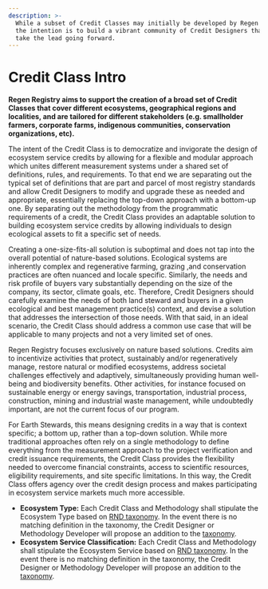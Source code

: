 ```yaml
---
description: >-
  While a subset of Credit Classes may initially be developed by Regen Registry,
  the intention is to build a vibrant community of Credit Designers that will
  take the lead going forward.
---
```


# Credit Class Intro

**Regen Registry aims to support the creation of a broad set of Credit Classes that cover different ecosystems, geographical regions and localities, and are tailored for different stakeholders (e.g. smallholder farmers, corporate farms, indigenous communities, conservation organizations, etc).**

The intent of the Credit Class is to democratize and invigorate the design of ecosystem service credits by allowing for a flexible and modular approach which unites different measurement systems under a shared set of definitions, rules, and requirements. To that end we are separating out the typical set of definitions that are part and parcel of most registry standards and allow Credit Designers to modify and upgrade these as needed and appropriate, essentially replacing the top-down approach with a bottom-up one.  By separating out the methodology from the programmatic requirements of a credit, the Credit Class provides an adaptable solution to building ecosystem service credits by allowing individuals to design ecological assets to fit a specific set of needs.

Creating a one-size-fits-all solution is suboptimal and does not tap into the overall potential of nature-based solutions. Ecological systems are inherently complex and regenerative farming, grazing ,and conservation practices are often nuanced and locale specific. Similarly, the needs and risk profile of buyers vary substantially depending on the size of the company, its sector, climate goals, etc. Therefore, Credit Designers should carefully examine the needs of both land steward and buyers in a given ecological and best management practice(s) context, and devise a solution that addresses the intersection of those needs. With that said, in an ideal scenario, the Credit Class should address a common use case that will be applicable to many projects and not a very limited set of ones.

Regen Registry focuses exclusively on nature based solutions. Credits aim to incentivize activities that protect, sustainably and/or regeneratively manage, restore natural or modified ecosystems, address societal challenges effectively and adaptively, simultaneously providing human well-being and biodiversity benefits. Other activities, for instance focused on sustainable energy or energy savings, transportation, industrial process, construction, mining and industrial waste management, while undoubtedly important, are not the current focus of our program.

For Earth Stewards, this means designing credits in a way that is context specific; a bottom up, rather than a top-down solution. While more traditional approaches often rely on a single methodology to define everything from the measurement approach to the project verification and credit issuance requirements, the Credit Class provides the flexibility needed to overcome financial constraints, access to scientific resources, eligibility requirements, and site specific limitations. In this way, the Credit Class offers agency over the credit design process and makes participating in ecosystem service markets much more accessible.

* **Ecosystem Type:** Each Credit Class and Methodology shall stipulate the Ecosystem Type based on [RND taxonomy](https://docs.google.com/spreadsheets/d/1\_i9aKoC-sgaRgNAIa8QL4P-ZgmmamdPjsihEHEzpCys/edit#gid=1028002018). In the event there is no matching definition in the taxonomy, the Credit Designer or Methodology Developer will propose an addition to the [taxonomy](https://docs.google.com/spreadsheets/d/1\_i9aKoC-sgaRgNAIa8QL4P-ZgmmamdPjsihEHEzpCys/edit#gid=1028002018).&#x20;
* **Ecosystem Service Classification:** Each Credit Class and Methodology shall stipulate the Ecosystem Service based on [RND taxonomy](https://docs.google.com/spreadsheets/d/1\_i9aKoC-sgaRgNAIa8QL4P-ZgmmamdPjsihEHEzpCys/edit#gid=1028002018). In the event there is no matching definition in the taxonomy, the Credit Designer or Methodology Developer will propose an addition to the [taxonomy](https://docs.google.com/spreadsheets/d/1\_i9aKoC-sgaRgNAIa8QL4P-ZgmmamdPjsihEHEzpCys/edit#gid=1028002018).
